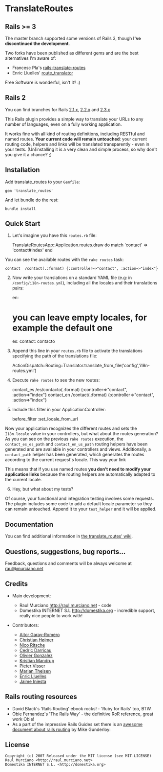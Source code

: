 TranslateRoutes
===============

Rails >= 3
----------

The master branch supported some versions of Rails 3, though **I've discontinued the development**.

Two forks have been published as different gems and are the best alternatives I'm aware of: 
 
- Francesc Pla's [rails-translate-routes](https://github.com/francesc/rails-translate-routes)
- Enric Lluelles' [route_translator](https://github.com/enriclluelles/route_translator)

Free Software is wonderful, isn't it? :)

Rails 2
-------

You can find branches for Rails [2.1.x](http://github.com/raul/translate_routes/tree/rails2.1), [2.2.x](http://github.com/raul/translate_routes/tree/rails2.2) and [2.3.x](http://github.com/raul/translate_routes/tree/rails2.3)

This Rails plugin provides a simple way to translate your URLs to any number of languages, even on a fully working application.

It works fine with all kind of routing definitions, including RESTful and named routes.
**Your current code will remain untouched**: your current routing code, helpers and links will be translated transparently - even in your tests.
(Un)installing it is a very clean and simple process, so why don't you give it a chance? ;)

Installation
------------
Add translate_routes to your `Gemfile`:

    gem 'translate_routes'

And let bundle do the rest:

    bundle install

Quick Start
-----------

1) Let's imagine you have this `routes.rb` file:

    TranslateRoutesApp::Application.routes.draw do
      match 'contact' => 'contact#index'
    end

You can see the available routes with the `rake routes` task:


    contact  /contact(.:format) {:controller=>"contact", :action=>"index"}

2) Now write your translations on a standard YAML file (e.g: in `/config/i18n-routes.yml`), including all the locales and their translations pairs:

    en:
      # you can leave empty locales, for example the default one
    es:
      contact: contacto

3) Append this line in your `routes.rb` file to activate the translations specifying the path of the translations file:

    ActionDispatch::Routing::Translator.translate_from_file('config','i18n-routes.yml')

4) Execute `rake routes` to see the new routes:

    contact_es  /es/contacto(.:format) {:controller=>"contact", :action=>"index"}
    contact_en  /contact(.:format)     {:controller=>"contact", :action=>"index"}

5) Include this filter in your ApplicationController:

    before_filter :set_locale_from_url

Now your application recognizes the different routes and sets the `I18n.locale` value in your controllers,
but what about the routes generation? As you can see on the previous `rake routes` execution, the
`contact_es_es_path` and `contact_en_us_path` routing helpers have been generated and are
available in your controllers and views. Additionally, a `contact_path` helper has been generated, which
generates the routes according to the current request's locale. This way your link

This means that if you use named routes **you don't need to modify your application links** because the routing helpers are automatically adapted to the current locale.

6) Hey, but what about my tests?

Of course, your functional and integration testing involves some requests.
The plugin includes some code to add a default locale parameter so they can remain untouched.
Append it to your `test_helper` and it will be applied.

Documentation
-------------
You can find additional information in [the translate_routes' wiki](http://wiki.github.com/raul/translate_routes).

Questions, suggestions, bug reports...
--------------------------------------
Feedback, questions and comments will be always welcome at raul@murciano.net

Credits
-------
* Main development:
  * Raul Murciano <http://raul.murciano.net> - code
  * Domestika INTERNET S.L <http://domestika.org> - incredible support, really nice people to work with!

* Contributors:
  * [Aitor Garay-Romero](http://github.com/aitorgr)
  * [Christian Hølmer](http://github.com/hoelmer)
  * [Nico Ritsche](https://github.com/ncri)
  * [Cedric Darricau](http://github.com/devsigner)
  * [Olivier Gonzalez](http://github.com/gonzoyumo)
  * [Kristian Mandrup](http://github.com/kristianmandrup)
  * [Pieter Visser](http://github.com/pietervisser)
  * [Marian Theisen](http://github.com/cice)
  * [Enric Lluelles](http://github.com/enriclluelles)
  * [Jaime Iniesta](http://github.com/jaimeiniesta)

Rails routing resources
-----------------------
* David Black's 'Rails Routing' ebook rocks! - 'Ruby for Rails' too, BTW.
* Obie Fernandez's 'The Rails Way' - the definitive RoR reference, great work Obie!
* As a part of the impressive Rails Guides set there is an [awesome document about rails routing](http://guides.rails.info/routing_outside_in.html) by Mike Gunderloy:


License
-------
    Copyright (c) 2007 Released under the MIT license (see MIT-LICENSE)
    Raul Murciano <http://raul.murciano.net>
    Domestika INTERNET S.L. <http://domestika.org>